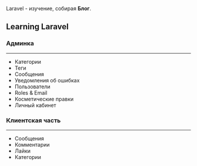 
Laravel - изучение, собирая <b>Блог</b>.

## Learning Laravel

<h3>Админка</h3>
<hr>
<ul>
    <li>Категории</li>
    <li>Теги</li>
    <li>Сообщения</li>
    <li>Уведомления об ошибках</li>
    <li>Пользователи</li>
    <li>Roles & Email</li>
    <li>Косметические правки</li>
    <li>Личный кабинет</li>
</ul>

<h3>Клиентская часть</h3>
<hr>
<ul>
    <li>Сообщения</li>
    <li>Комментарии</li>
    <li>Лайки</li>
    <li>Категории</li>
</ul>
